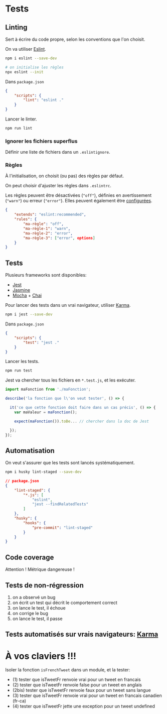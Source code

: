 # Tests

## Linting

Sert à écrire du code propre, selon les conventions que l'on choisit.

On va utiliser [Eslint](https://eslint.org/).

```bash
npm i eslint --save-dev

# on initialise les règles
npx eslint --init
```

Dans `package.json`
```json
{
    "scripts": {
        "lint": "eslint ."
    }
}
```

Lancer le linter.
```bash
npm run lint
```

### Ignorer les fichiers superflus

Définir une liste de fichiers dans un `.eslintignore`.

### Règles

À l'initialisation, on choisit (ou pas) des règles par défaut.

On peut choisir d'ajuster les règles dans `.eslintrc`.

Les règles peuvent être désactivées (`"off"`), définies en avertissement (`"warn"`) ou erreur (`"error"`). Elles peuvent également être [configurées](https://eslint.org/docs/rules/).

```json
{
    "extends": "eslint:recommended",
    "rules": {
        "ma-règle": "off",
        "ma-règle-1": "warn",
        "ma-règle-2": "error",
        "ma-règle-3": ["error", options]
    }
}
```




## Tests

Plusieurs frameworks sont disponibles:
- [Jest](https://jestjs.io/)
- [Jasmine](https://jasmine.github.io/)
- [Mocha](https://mochajs.org/) + [Chai](https://www.chaijs.com/)

Pour lancer des tests dans un vrai navigateur, utiliser [Karma](https://karma-runner.github.io/2.0/index.html).



```bash
npm i jest --save-dev
```

Dans `package.json`
```json
{
    "scripts": {
        "test": "jest ."
    }
}
```

Lancer les tests.
```bash
npm run test
```

Jest va chercher tous les fichiers en `*.test.js`, et les exécuter.


```js
import maFonction from './maFonction';

describe('la fonction que l\'on veut tester', () => {

  it('ce que cette fonction doit faire dans un cas précis', () => {
    var maValeur = maFonction();

    expect(maFonction()).toBe... // chercher dans la doc de Jest

  });
});
```



## Automatisation

On veut s'assurer que les tests sont lancés systématiquement.

```bash
npm i husky lint-staged --save-dev
```

```json
// package.json
{
    "lint-staged": {
        "*.js": [
            "eslint",
            "jest --findRelatedTests"
        ]
    },
    "husky": {
        "hooks": {
            "pre-commit": "lint-staged"
        }
    }
}
```

## Code coverage

Attention ! Métrique dangereuse !

## Tests de non-régression

1. on a observé un bug
2. on écrit un test qui décrit le comportement correct
3. on lance le test, il échoue
4. on corrige le bug
5. on lance le test, il passe


## Tests automatisés sur vrais navigateurs: [Karma](https://developers.google.com/web/updates/2017/06/headless-karma-mocha-chai)




# À vos claviers !!!

Isoler la fonction `isFrenchTweet` dans un module, et la tester:
* (1) tester que isTweetFr renvoie vrai pour un tweet en francais
* (2) tester que isTweetFr renvoie false pour un tweet en anglais
* (2bis) tester que isTweetFr renvoie faux pour un tweet sans langue
* (3) tester que isTweetFr renvoie vrai pour un tweet en francais canadien (fr-ca)
* (4) tester que isTweetFr jette une exception pour un tweet undefined

